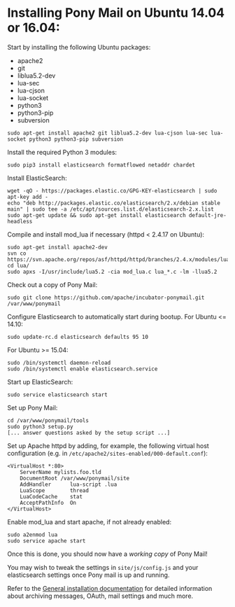 # Installing Pony Mail on Ubuntu 14.04 or 16.04: #
Start by installing the following Ubuntu packages:

- apache2
- git
- liblua5.2-dev
- lua-sec
- lua-cjson
- lua-socket
- python3
- python3-pip
- subversion

~~~
sudo apt-get install apache2 git liblua5.2-dev lua-cjson lua-sec lua-socket python3 python3-pip subversion
~~~

Install the required Python 3 modules:
~~~
sudo pip3 install elasticsearch formatflowed netaddr chardet
~~~

Install ElasticSearch:

~~~
wget -qO - https://packages.elastic.co/GPG-KEY-elasticsearch | sudo apt-key add -
echo "deb http://packages.elastic.co/elasticsearch/2.x/debian stable main" | sudo tee -a /etc/apt/sources.list.d/elasticsearch-2.x.list
sudo apt-get update && sudo apt-get install elasticsearch default-jre-headless
~~~

Compile and install mod_lua if necessary (httpd < 2.4.17 on Ubuntu):
~~~
sudo apt-get install apache2-dev
svn co https://svn.apache.org/repos/asf/httpd/httpd/branches/2.4.x/modules/lua/
cd lua/
sudo apxs -I/usr/include/lua5.2 -cia mod_lua.c lua_*.c -lm -llua5.2
~~~


Check out a copy of Pony Mail:
~~~
sudo git clone https://github.com/apache/incubator-ponymail.git /var/www/ponymail
~~~

Configure Elasticsearch to automatically start during bootup. For Ubuntu <= 14.10:

~~~
sudo update-rc.d elasticsearch defaults 95 10
~~~

For Ubuntu >= 15.04:

~~~
sudo /bin/systemctl daemon-reload
sudo /bin/systemctl enable elasticsearch.service
~~~

Start up ElasticSearch:

~~~
sudo service elasticsearch start
~~~

Set up Pony Mail:
~~~
cd /var/www/ponymail/tools
sudo python3 setup.py
[... answer questions asked by the setup script ...]
~~~


Set up Apache httpd by adding, for example, the following virtual host configuration (e.g. in `/etc/apache2/sites-enabled/000-default.conf`):

```
<VirtualHost *:80>
    ServerName mylists.foo.tld
    DocumentRoot /var/www/ponymail/site
    AddHandler      lua-script .lua
    LuaScope        thread
    LuaCodeCache    stat
    AcceptPathInfo  On
</VirtualHost>
```

Enable mod_lua and start apache, if not already enabled:

~~~
sudo a2enmod lua
sudo service apache start
~~~

Once this is done, you should now have a *working copy* of Pony Mail!

You may wish to tweak the settings in `site/js/config.js` and your
elasticsearch settings once Pony mail is up and running.

Refer to the [General installation documentation](INSTALLING.md) for
detailed information about archiving messages, OAuth, mail settings and
much more.

